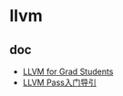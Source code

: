 # llvm

## doc

- [LLVM for Grad Students](https://www.cs.cornell.edu/~asampson/blog/llvm.html)
- [LLVM Pass入门导引](https://zhuanlan.zhihu.com/p/122522485)
